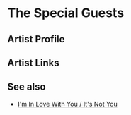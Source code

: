 # The Special Guests

## Artist Profile



## Artist Links



## See also

- [I'm In Love With You / It's Not You](Im_In_Love_With_You_-_Its_Not_You.md)
